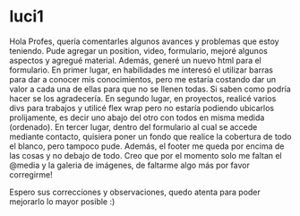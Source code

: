 # luci1
Hola Profes, quería comentarles algunos avances y problemas que estoy teniendo.
Pude agregar un position, video, formulario, mejoré algunos aspectos y agregué material. Además, generé un nuevo html para el formulario.
En primer lugar, en habilidades me interesó el utilizar barras para dar a conocer mis conocimientos, pero me estaría costando dar un valor a cada una de ellas para que no se llenen todas. Si saben como podría hacer se los agradecería.
En segundo lugar, en proyectos, realicé varios divs para trabajos y utilicé flex wrap pero no estaría podiendo ubicarlos prolijamente, es decir uno abajo del otro con todos en misma medida (ordenado).
En tercer lugar, dentro del formulario al cual se accede mediante contacto, quisiera poner un fondo que realice la cobertura de todo el blanco, pero tampoco pude. Además, el footer me queda por encima de las cosas y no debajo de todo.
Creo que por el momento solo me faltan el @media y la galeria de imágenes, de faltarme algo más por favor corregirme!

Espero sus correcciones y observaciones, quedo atenta para poder mejorarlo lo mayor posible :)
